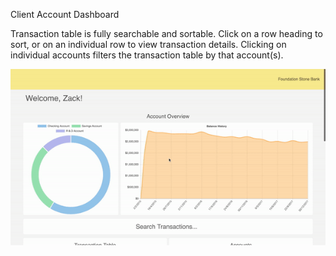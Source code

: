 Client Account Dashboard

Transaction table is fully searchable and sortable. Click on a row heading to sort, or on an individual row to view transaction details.
Clicking on individual accounts filters the transaction table by that account(s).

![demo gif](/account-dash-gif.gif?raw=true)
